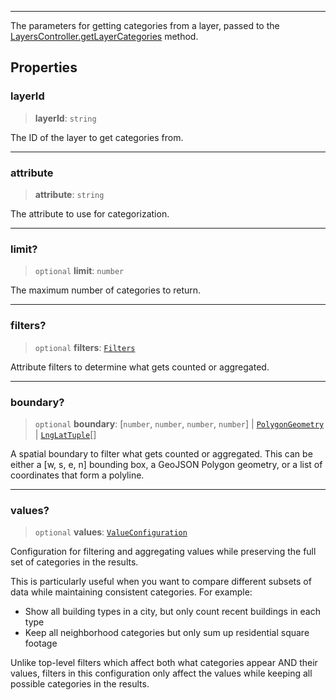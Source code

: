 ***

The parameters for getting categories from a layer, passed to
the [LayersController.getLayerCategories](LayersController.md#getlayercategories) method.

## Properties

### layerId

> **layerId**: `string`

The ID of the layer to get categories from.

***

### attribute

> **attribute**: `string`

The attribute to use for categorization.

***

### limit?

> `optional` **limit**: `number`

The maximum number of categories to return.

***

### filters?

> `optional` **filters**: [`Filters`](Filters.md)

Attribute filters to determine what gets counted or aggregated.

***

### boundary?

> `optional` **boundary**: \[`number`, `number`, `number`, `number`] | [`PolygonGeometry`](../Shared/PolygonGeometry.md) | [`LngLatTuple`](../Shared/LngLatTuple.md)\[]

A spatial boundary to filter what gets counted or aggregated. This can be either
a \[w, s, e, n] bounding box, a GeoJSON Polygon geometry, or a list of coordinates
that form a polyline.

***

### values?

> `optional` **values**: [`ValueConfiguration`](ValueConfiguration.md)

Configuration for filtering and aggregating values while preserving the full set of
categories in the results.

This is particularly useful when you want to compare different subsets of data while
maintaining consistent categories. For example:

* Show all building types in a city, but only count recent buildings in each type
* Keep all neighborhood categories but only sum up residential square footage

Unlike top-level filters which affect both what categories appear AND their values,
filters in this configuration only affect the values while keeping all possible
categories in the results.
